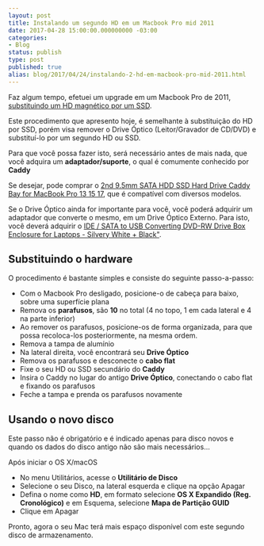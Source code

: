 ```yaml
---
layout: post
title: Instalando um segundo HD em um Macbook Pro mid 2011
date: 2017-04-28 15:00:00.000000000 -03:00
categories:
- Blog
status: publish
type: post
published: true
alias: blog/2017/04/24/instalando-2-hd-em-macbook-pro-mid-2011.html
---
```


Faz algum tempo, efetuei um upgrade em um Macbook Pro de 2011, [substituindo um HD magnético por um SSD](http://www.maiconschmitz.com.br/blog/2015/11/11/instalando-ssd-em-macbook-pro-mid-2011.html "Substituindo um HD magnético por um SSD").

Este procedimento que apresento hoje, é semelhante à substituição do HD por SSD, porém visa remover o Drive Óptico (Leitor/Gravador de CD/DVD) e substituí-lo por um segundo HD ou SSD.

Para que você possa fazer isto, será necessário antes de mais nada, que você adquira um **adaptador/suporte**, o qual é comumente conhecido por **Caddy**

Se desejar, pode comprar o [2nd 9.5mm SATA HDD SSD Hard Drive Caddy Bay for MacBook Pro 13 15 17](http://www.dx.com/p/designer-s-2-5-sata-to-sata-hdd-ssd-caddy-for-12-7mm-optical-drive-122075?Utm_rid=70879913&Utm_source=affiliate "2nd 9.5mm SATA HDD SSD Hard Drive Caddy Bay for MacBook Pro"), que é compatível com diversos modelos.

Se o Drive Óptico ainda for importante para você, você poderá adquirir um adaptador que converte o mesmo, em um Drive Óptico Externo. Para isto, você deverá adquirir o [IDE / SATA to USB Converting DVD-RW Drive Box Enclosure for Laptops - Silvery White + Black"](http://www.dx.com/p/01-ide-sata-to-usb-converting-dvd-rw-drive-box-for-laptops-silvery-white-black-200369?Utm_rid=70879913&Utm_source=affiliate "IDE / SATA to USB Converting DVD-RW Drive Box Enclosure for Laptops - Silvery White + Black").

## Substituindo o hardware

O procedimento é bastante simples e consiste do seguinte passo-a-passo:

* Com o Macbook Pro desligado, posicione-o de cabeça para baixo, sobre uma superfície plana
* Remova os **parafusos**, são **10** no total (4 no topo, 1 em cada lateral e 4 na parte inferior)
* Ao remover os parafusos, posicione-os de forma organizada, para que possa recoloca-los posteriormente, na mesma ordem.
* Remova a tampa de alumínio
* Na lateral direita, você encontrará seu **Drive Óptico**
* Remova os parafusos e desconecte o **cabo flat**
* Fixe o seu HD ou SSD secundário do **Caddy**
* Insira o Caddy no lugar do antigo **Drive Óptico**, conectando o cabo flat e fixando os parafusos
* Feche a tampa e prenda os parafusos novamente


## Usando o novo disco

Este passo não é obrigatório e é indicado apenas para disco novos e quando os dados do disco antigo não são mais necessários...

Após iniciar o OS X/macOS

* No menu Utilitários, acesse o **Utilitário de Disco**
* Selecione o seu Disco, na lateral esquerda e clique na opção Apagar
* Defina o nome como **HD**, em formato selecione **OS X Expandido (Reg. Cronológico)** e em Esquema, selecione **Mapa de Partição GUID**
* Clique em Apagar

Pronto, agora o seu Mac terá mais espaço disponível com este segundo disco de armazenamento.